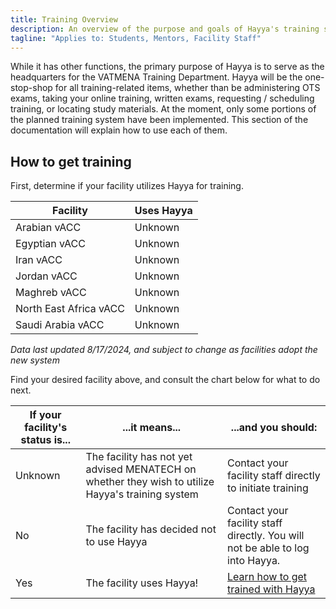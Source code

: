 ```yaml
---
title: Training Overview
description: An overview of the purpose and goals of Hayya's training system
tagline: "Applies to: Students, Mentors, Facility Staff"
---
```


While it has other functions, the primary purpose of Hayya is to serve as the headquarters for the VATMENA Training Department. Hayya will be the one-stop-shop for all training-related items, whether than be administering OTS exams, taking your online training, written exams, requesting / scheduling training, or locating study materials.
At the moment, only some portions of the planned training system have been implemented. This section of the documentation will explain how to use each of them.

## How to get training

First, determine if your facility utilizes Hayya for training.

| Facility               | Uses Hayya |
| ---------------------- | ---------- |
| Arabian vACC           | Unknown    |
| Egyptian vACC          | Unknown    |
| Iran vACC              | Unknown    |
| Jordan vACC            | Unknown    |
| Maghreb vACC           | Unknown    |
| North East Africa vACC | Unknown    |
| Saudi Arabia vACC      | Unknown    |

_Data last updated 8/17/2024, and subject to change as facilities adopt the new system_

Find your desired facility above, and consult the chart below for what to do next.

| If your facility's status is... | ...it means...                                                                                    | ...and you should:                                                            |
| ------------------------------- | ------------------------------------------------------------------------------------------------- | ----------------------------------------------------------------------------- |
| Unknown                         | The facility has not yet advised MENATECH on whether they wish to utilize Hayya's training system | Contact your facility staff directly to initiate training                     |
| No                              | The facility has decided not to use Hayya                                                         | Contact your facility staff directly. You will not be able to log into Hayya. |
| Yes                             | The facility uses Hayya!                                                                          | [Learn how to get trained with Hayya](/training/get-training)                 |
